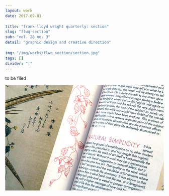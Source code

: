 ```yaml
---
layout: work
date: 2017-09-01

title: "frank lloyd wright quarterly: section"
slug: "flwq-section"
sub: "vol. 28 no. 3"
detail: "graphic design and creative direction"

img: "/img/works/flwq_section/section.jpg"
tags: []
divider: "|"
---
```


to be filed

![section quarterly](/img/works/flwq_section/section.jpg)
